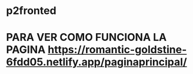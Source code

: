 # p2fronted
# PARA VER COMO FUNCIONA LA PAGINA https://romantic-goldstine-6fdd05.netlify.app/paginaprincipal/
